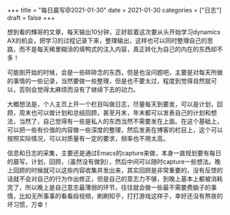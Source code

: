 +++
title = "每日晨写@2021-01-30"
date = 2021-01-30
categories = ["日志"]
draft = false
+++

<!--more-->
想到看的輝哥的文章，每天输出10分钟，正好趁着这次要从头开始学习dynamics AX的机会，把学习的过程记录下来，整理输出，这样也可以同时整理自己的思路，而不是每天稀里糊涂的填鸭式的注入内容，真正转化为自己的内在的东西却不多！

可能刚开始的时候，会是一些碎碎念的东西，但是也没问题吧，主要是对每天所做的事情的一些记录，当然要做一些整理，但是也不要太过，程度到觉得自然就可以，否则会觉得太麻烦而没有了继续下去的动力。

大概想法是，个人主页上开一个栏目叫做日志，尽量每天到要发，可以是计划，回顾，周末也可以做计划和总结回顾，甚至月末，年末都可以发表自己的计划和想法，当然了，自己觉得有一些是私人的东西当然不需要发在上面。在这个基础上，可以把一些有价值的内容做一些深度的整理，然后发表在博客的栏目上，这个可以按照实际情况，可以对质量有一定的要求，频率也不用太高。

信息和日志的采集，主要还是通过Emacs的capture来做，本身一直规划要有每日的晨写，计划，回顾，（虽然没有做到），然后中间可以随时capture一些想法。晚上回顾的时候就可以这些内容收集并发出来，其实回顾是非常重要的，没有反馈的话就不会对自己的行为作出修正，但是自己的意志力不够，到晚上基本上都被消耗完了，所以晚上是自己意志最薄弱的环节，往往就会做一些最不需要费脑子的事情，比如无所事事的看看段视频，刷刷知乎，打打游戏这样子，幸好还没有熬夜的坏习惯，万幸！
